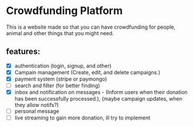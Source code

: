 # Crowdfunding Platform

This is a website made so that you can have crowdfunding for people, animal and other things that you might need.

## features:
- [X] authentication (login, signup, and other)
- [X] Campain management (Create, edit, and delete campaigns.)
- [X] payment system (stripe or paymongo)
- [ ] search and filter (for better finding)
- [X] inbox and notification on messages - (Inform users when their donation has been successfully processed.), (maybe campaign updates, when they allow notifs?)
- [ ] personal message
- [ ] live streaming to gain more donation, ill try to implement